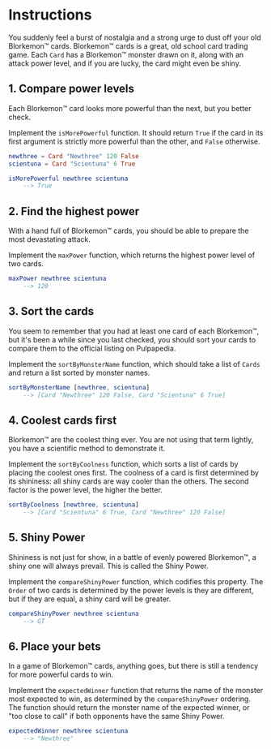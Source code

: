 # Instructions

You suddenly feel a burst of nostalgia and a strong urge to dust off your old Blorkemon™️ cards.
Blorkemon™️ cards is a great, old school card trading game.
Each `Card` has a Blorkemon™️ monster drawn on it, along with an attack power level, and if you are lucky, the card might even be shiny.

## 1. Compare power levels

Each Blorkemon™️ card looks more powerful than the next, but you better check.

Implement the `isMorePowerful` function. It should return `True` if the card in its first argument is strictly more powerful than the other, and `False` otherwise.

```elm
newthree = Card "Newthree" 120 False
scientuna = Card "Scientuna" 6 True

isMorePowerful newthree scientuna
    --> True
```

## 2. Find the highest power

With a hand full of Blorkemon™️ cards, you should be able to prepare the most devastating attack.

Implement the `maxPower` function, which returns the highest power level of two cards.

```elm
maxPower newthree scientuna
    --> 120
```

## 3. Sort the cards

You seem to remember that you had at least one card of each Blorkemon™️, but it's been a while since you last checked, you should sort your cards to compare them to the official listing on Pulpapedia.

Implement the `sortByMonsterName` function, which should take a list of `Cards` and return a list sorted by monster names.

```elm
sortByMonsterName [newthree, scientuna]
    --> [Card "Newthree" 120 False, Card "Scientuna" 6 True]
```

## 4. Coolest cards first

Blorkemon™️ are the coolest thing ever.
You are not using that term lightly, you have a scientific method to demonstrate it.

Implement the `sortByCoolness` function, which sorts a list of cards by placing the coolest ones first.
The coolness of a card is first determined by its shininess: all shiny cards are way cooler than the others.
The second factor is the power level, the higher the better.

```elm
sortByCoolness [newthree, scientuna]
    --> [Card "Scientuna" 6 True, Card "Newthree" 120 False]
```

## 5. Shiny Power

Shininess is not just for show, in a battle of evenly powered Blorkemon™️, a shiny one will always prevail.
This is called the Shiny Power.

Implement the `compareShinyPower` function, which codifies this property.
The `Order` of two cards is determined by the power levels is they are different, but if they are equal, a shiny card will be greater.

```elm
compareShinyPower newthree scientuna
    --> GT
```

## 6. Place your bets

In a game of Blorkemon™️ cards, anything goes, but there is still a tendency for more powerful cards to win.

Implement the `expectedWinner` function that returns the name of the monster most expected to win, as determined by the `compareShinyPower` ordering.
The function should return the monster name of the expected winner, or "too close to call" if both opponents have the same Shiny Power.

```elm
expectedWinner newthree scientuna
    --> "Newthree"
```
